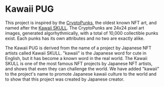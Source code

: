 # Kawaii PUG

This project is inspired by the [CryptoPunks](https://www.larvalabs.com/cryptopunks), the oldest known NFT art, and named after the [Kawaii SKULL](https://twitter.com/kawaiiskull_nft?ref_src=twsrc%5Egoogle%7Ctwcamp%5Eserp%7Ctwgr%5Eauthor). The CryptoPunks are 24x24 pixel art images, generated algorhythmically, with a total of 10,000 collectible punks exist. Each punks has its own attributes and no two are exactly alike.

The Kawaii PUG is derived from the name of a project by Japanese NFT artists called Kawaii SKULL. "kawaii" is the Japanese word for cute in English, but it has become a known word in the real world. The Kawaii SKULL is one of the most famous NFT projects by Japanese NFT artists, and shows that even they can challenge the world. We have added "kawaii" to the project's name to promote Japanese kawaii culture to the world and to show that this project was created by Japanese creator.

